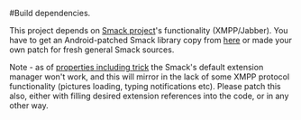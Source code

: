 #Build dependencies.

This project depends on [Smack project](http://www.igniterealtime.org/projects/smack/)'s functionality (XMPP/Jabber). You have to get an Android-patched Smack library copy from [here](http://code.google.com/p/asmack/) or made your own patch for fresh general Smack sources.

Note - as of [properties including trick](http://code.google.com/p/android/issues/detail?id=10076) the Smack's default extension manager won't work, and this will mirror in the lack of some XMPP protocol functionality (pictures loading, typing notifications etc). Please patch this also, either with filling desired extension references into the code, or in any other way.